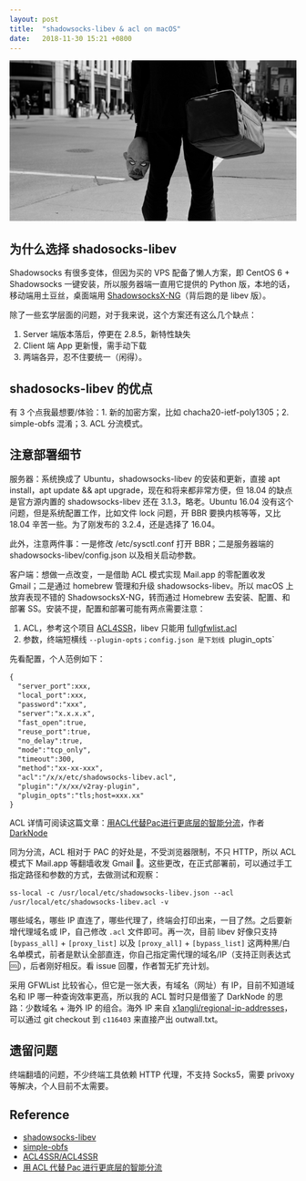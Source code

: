 ```yaml
---
layout: post
title:  "shadowsocks-libev & acl on macOS"
date:   2018-11-30 15:21 +0800
---
```


![Why So Serious](/files/2016/10/25/joker.png)

## 为什么选择 shadosocks-libev

Shadowsocks 有很多变体，但因为买的 VPS 配备了懒人方案，即 CentOS 6 + Shadowsocks 一键安装，所以服务器端一直用它提供的 Python 版，本地的话，移动端用土豆丝，桌面端用 [ShadowsocksX-NG](https://github.com/shadowsocks/ShadowsocksX-NG)（背后跑的是 libev 版）。

除了一些玄学层面的问题，对于我来说，这个方案还有这么几个缺点：

1. Server 端版本落后，停更在 2.8.5，新特性缺失
2. Client 端 App 更新慢，需手动下载
3. 两端各异，忍不住要统一（闲得）。


## shadosocks-libev 的优点

有 3 个点我最想要/体验：1. 新的加密方案，比如 chacha20-ietf-poly1305；2. simple-obfs 混淆；3. ACL 分流模式。


## 注意部署细节

服务器：系统换成了 Ubuntu，shadowsocks-libev 的安装和更新，直接 apt install，apt update && apt upgrade，现在和将来都非常方便，但 18.04 的缺点是官方源内置的 shadowsocks-libev 还在 3.1.3，略老。Ubuntu 16.04 没有这个问题，但是系统配置工作，比如文件 lock 问题，开 BBR 要换内核等等，又比 18.04 辛苦一些。为了刚发布的 3.2.4，还是选择了 16.04。

此外，注意两件事：一是修改 /etc/sysctl.conf 打开 BBR；二是服务器端的 shadowsocks-libev/config.json 以及相关启动参数。

客户端：想做一点改变，一是借助 ACL 模式实现 Mail.app 的零配置收发 Gmail；二是通过 homebrew 管理和升级 shadowsocks-libev。所以 macOS 上放弃表现不错的 ShadowsocksX-NG，转而通过 Homebrew 去安装、配置、和部署 SS。安装不提，配置和部署可能有两点需要注意：

1. ACL，参考这个项目 [ACL4SSR][ACL4SSR]，libev 只能用 [fullgfwlist.acl][fullgfwlist.acl]
2. 参数，终端短横线 `--plugin-opts；config.json 是下划线 `plugin_opts`

先看配置，个人范例如下：

```
{
  "server_port":xxx,
  "local_port":xxx,
  "password":"xxx",
  "server":"x.x.x.x",
  "fast_open":true,
  "reuse_port":true,
  "no_delay":true,
  "mode":"tcp_only",
  "timeout":300,
  "method":"xx-xx-xxx",
  "acl":"/x/x/etc/shadowsocks-libev.acl",
  "plugin":"/x/xx/v2ray-plugin",
  "plugin_opts":"tls;host=xxx.xx"
}
```

ACL 详情可阅读这篇文章：[用ACL代替Pac进行更底层的智能分流](https://darknode.in/network/acl-geoip-proxy/)，作者 [DarkNode](https://darknode.in/)

同为分流，ACL 相对于 PAC 的好处是，不受浏览器限制，不只 HTTP，所以 ACL 模式下 Mail.app 等翻墙收发 Gmail 🤤。这些更改，在正式部署前，可以通过手工指定路径和参数的方式，去做测试和观察：

```
ss-local -c /usr/local/etc/shadowsocks-libev.json --acl /usr/local/etc/shadowsocks-libev.acl -v
```

哪些域名，哪些 IP 直连了，哪些代理了，终端会打印出来，一目了然。之后要新增代理域名或 IP，自己修改 `.acl` 文件即可。再一次，目前 libev 好像只支持 `[bypass_all]` + `[proxy_list]` 以及 `[proxy_all]` + `[bypass_list]` 这两种黑/白名单模式，前者是默认全部直连，你自己指定需代理的域名/IP（支持正则表达式🆒），后者刚好相反。看 issue 回覆，作者暂无扩充计划。

采用 GFWList 比较省心，但它是一张大表，有域名（网址）有 IP，目前不知道域名和 IP 哪一种查询效率更高，所以我的 ACL 暂时只是借鉴了 DarkNode 的思路：少数域名 + 海外 IP 的组合。海外 IP 来自 [x1angli/regional-ip-addresses](https://github.com/x1angli/regional-ip-addresses)，可以通过 git checkout 到 `c116403` 来直接产出 outwall.txt。


## 遗留问题

终端翻墙的问题，不少终端工具依赖 HTTP 代理，不支持 Socks5，需要 privoxy 等解决，个人目前不太需要。


## Reference

- [shadowsocks-libev](https://github.com/shadowsocks/shadowsocks-libev "shadowsocks-libev 项目 GitHub 仓库地址")
- [simple-obfs](https://github.com/shadowsocks/simple-obfs "simple-bfs 项目 GitHub 仓库地址")
- [ACL4SSR/ACL4SSR][ACL4SSR]
- [用 ACL 代替 Pac 进行更底层的智能分流](https://darknode.in/network/acl-geoip-proxy/ "DarkNode 博客的实践经验")

[ACL4SSR]: https://github.com/ACL4SSR/ACL4SSR "ACL 规则 GitHub 仓库地址"
[fullgfwlist.acl]: https://raw.githubusercontent.com/ACL4SSR/ACL4SSR/master/fullgfwlist.acl "原版 SS 能且仅能使用此规则"